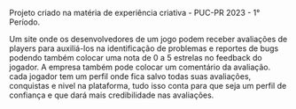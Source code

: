 Projeto criado na matéria de experiência criativa - PUC-PR 2023 - 1° Período.

Um site onde os desenvolvedores de um jogo podem receber avaliações de players para auxiliá-los na identificação de problemas e reportes de bugs
podendo também colocar uma nota de 0 a 5 estrelas no feedback do jogador. A empresa também pode colocar um comentário da avaliação.
cada jogador tem um perfil onde fica salvo todas suas avaliações, conquistas e nivel na plataforma, tudo isso conta para que seja um perfil de confiança 
e que dará mais credibilidade nas avaliações.
